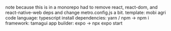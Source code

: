 note because this is in a monorepo had to remove react, react-dom, and react-native-web deps and change metro.config.js a bit.
template: mobi agri
code language: typescript
install dependencies: yarn / npm -> npm i
framework: tamagui
app builder: expo -> npx expo start
